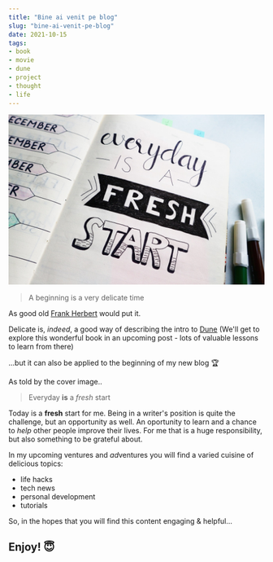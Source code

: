 ```yaml
---
title: "Bine ai venit pe blog"
slug: "bine-ai-venit-pe-blog"
date: 2021-10-15
tags:
- book
- movie
- dune
- project
- thought
- life
---
```


![img](./images/01-first_post.jpg)

> A beginning is a very delicate time

As good old [Frank Herbert](https://en.wikipedia.org/wiki/Frank_Herbert) would put it.

Delicate is, _indeed_, a good way of describing the intro to [Dune](<https://en.wikipedia.org/wiki/Dune_(novel)>) (We'll get to explore this wonderful book in an upcoming post - lots of valuable lessons to learn from there)

...but it can also be applied to the beginning of my new blog 🏆

As told by the cover image..

> Everyday **is** a _fresh_ start

Today is a **fresh** start for me. Being in a writer's position is quite the challenge, but an opportunity as well. An oportunity to learn and a chance to _help_ other people improve their lives. For me that is a huge responsibility, but also something to be grateful about.

In my upcoming ventures and *ad*ventures you will find a varied cuisine of delicious topics:

- life hacks
- tech news
- personal development
- tutorials

So, in the hopes that you will find this content engaging & helpful...

## Enjoy! 😇
